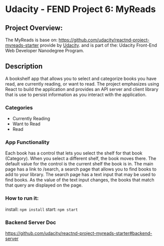 # Udacity - FEND Project 6: MyReads

## Project Overview:
The MyReads is base on: https://github.com/udacity/reactnd-project-myreads-starter provide by [Udacity](https://www.udacity.com).
and is part of the: Udacity Front-End Web Developer Nanodegree Program.

## Description
A bookshelf app that allows you to select and categorize books you have read, are currently reading, or want to read. The project emphasizes using React to build the application and provides an API server and client library that is use to persist information as you interact with the application.

### Categories
 - Currently Reading
 - Want to Read
 - Read

### App Functionality
Each book has a control that lets you select the shelf for that book (Category). When you select a different shelf, the book moves there. The default value for the control is the current shelf the book is in.
The main page has a link to /search, a search page that allows you to find books to add to your library.
The search page has a text input that may be used to find books. As the value of the text input changes, the books that match that query are displayed on the page.

### How to run it:
install: `npm install`
start: `npm start`

### Backend Server Doc
https://github.com/udacity/reactnd-project-myreads-starter#backend-server

